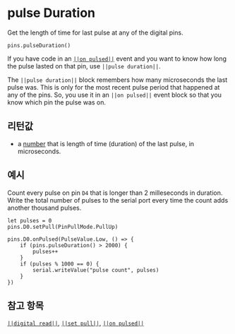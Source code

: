 # pulse Duration

Get the length of time for last pulse at any of the digital pins.

```sig
pins.pulseDuration()
```

If you have code in an [`||on pulsed||`](/reference/pins/on-pulsed) event and you want to know how long the pulse lasted on that pin, use `||pulse duration||`.

The `||pulse duration||` block remembers how many microseconds the last pulse was. This is only for the most recent pulse period that happened at any of the pins. So, you use it in an `||on pulsed||` event block so that you know which pin the pulse was on.

## 리턴값

* a [number](/types/number) that is length of time (duration) of the last pulse, in microseconds.

## 예시

Count every pulse on pin `D4` that is longer than 2 milleseconds in duration. Write the total number of pulses to the serial port every time the count adds another thousand pulses.

```blocks
let pulses = 0
pins.D0.setPull(PinPullMode.PullUp)

pins.D0.onPulsed(PulseValue.Low, () => {
    if (pins.pulseDuration() > 2000) {
        pulses++
    }
    if (pulses % 1000 == 0) {
        serial.writeValue("pulse count", pulses)
    }
})
```

## 참고 항목

[`||digital read||`](/reference/pins/digital-read), [`||set pull||`](/reference/pins/set-pull), [`||on pulsed||`](/reference/pins/on-pulsed)